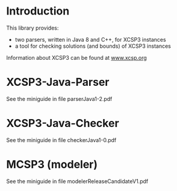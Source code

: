 # Introduction

This library provides:
  * two parsers, written in Java 8 and C++, for XCSP3 instances
  * a tool for checking solutions (and bounds) of XCSP3 instances

Information about XCSP3 can be found at <a href="www.xcsp.org">www.xcsp.org</a>

# XCSP3-Java-Parser

See the miniguide in file parserJava1-2.pdf

# XCSP3-Java-Checker

See the miniguide in file checkerJava1-0.pdf

# MCSP3 (modeler)

See the miniguide in file modelerReleaseCandidateV1.pdf
